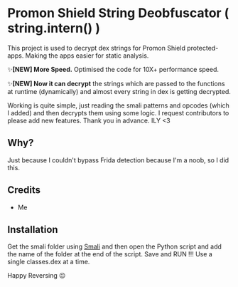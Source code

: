 # Promon Shield String Deobfuscator ( string.intern() )

This project is used to decrypt dex strings for Promon Shield protected-apps.
Making the apps easier for static analysis.

✨<b>[NEW] More Speed.</b> Optimised the code for 10X+ performance speed.

✨<b>[NEW] Now it can decrypt</b> the strings which are passed to the functions at runtime (dynamically) and almost every string in dex is getting decrypted.



Working is quite simple, just reading the smali patterns and opcodes (which I added) and then decrypts them using some logic.
I request contributors to please add new features. Thank you in advance. ILY <3

## Why?

Just because I couldn't bypass Frida detection because I'm a noob, so I did this.

## Credits

- Me

## Installation

Get the smali folder using [Smali](https://github.com/JesusFreke/smali) and then open the Python script and add the name of the folder at the end of the script.
Save and RUN !!!
Use a single classes.dex at a time.

Happy Reversing 😉
